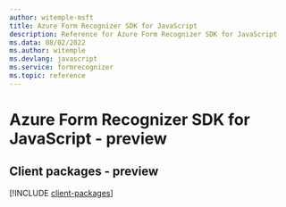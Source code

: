 ```yaml
---
author: witemple-msft
title: Azure Form Recognizer SDK for JavaScript
description: Reference for Azure Form Recognizer SDK for JavaScript
ms.data: 08/02/2022
ms.author: witemple
ms.devlang: javascript
ms.service: formrecognizer
ms.topic: reference
---
```

# Azure Form Recognizer SDK for JavaScript - preview

## Client packages - preview
[!INCLUDE [client-packages](form-recognizer-client-index.md)]